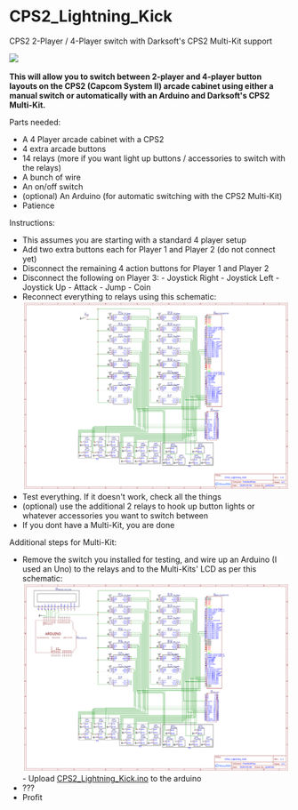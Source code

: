 # CPS2_Lightning_Kick
CPS2 2-Player / 4-Player switch with Darksoft's CPS2 Multi-Kit support

![](https://i.imgur.com/xby8e2f.gif)

**This will allow you to switch between 2-player and 4-player button layouts on the CPS2 (Capcom System II) arcade cabinet using either a manual switch or automatically with an Arduino and Darksoft's CPS2 Multi-Kit.**

Parts needed:

- A 4 Player arcade cabinet with a CPS2
- 4 extra arcade buttons
- 14 relays (more if you want light up buttons / accessories to switch with the relays)
- A bunch of wire
- An on/off switch
- (optional) An Arduino (for automatic switching with the CPS2 Multi-Kit)
- Patience



Instructions:
 - This assumes you are starting with a standard 4 player setup
 - Add two extra buttons each for Player 1 and Player 2 (do not connect yet)
 - Disconnect the remaining 4 action buttons for Player 1 and Player 2
 - Disconnect the following on Player 3:
		 - Joystick Right
		 - Joystick Left
		 - Joystick Up
		 - Attack
		 - Jump
		 - Coin
- Reconnect everything to relays using this schematic:
![](https://raw.githubusercontent.com/GretchenWeeners/CPS2_Lightning_Kick/master/Schematic%20with%20switch.png)
- Test everything. If it doesn't work, check all the things
- (optional) use the additional 2 relays to hook up button lights or whatever accessories you want to switch between
- If you dont have a Multi-Kit, you are done



Additional steps for Multi-Kit: 
- Remove the switch you installed for testing, and wire up an Arduino (I used an Uno) to the relays and to the Multi-Kits' LCD as per this schematic:
![](https://raw.githubusercontent.com/GretchenWeeners/CPS2_Lightning_Kick/master/Schematic%20with%20arduino.png)- Upload [CPS2_Lightning_Kick.ino](https://github.com/GretchenWeeners/CPS2_Lightning_Kick/blob/master/CPS2_Lightning_Kick.ino) to the arduino 
- ???
- Profit
